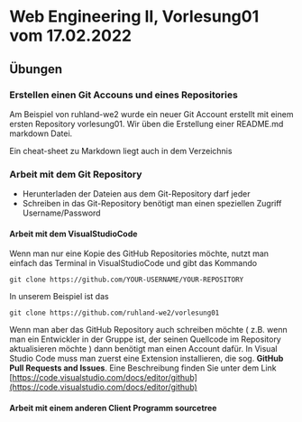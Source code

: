 # Web Engineering II, Vorlesung01 vom 17.02.2022

## Übungen

### Erstellen einen Git Accouns und eines Repositories

Am Beispiel von ruhland-we2 wurde ein neuer Git Account erstellt mit einem ersten Repository vorlesung01.
Wir üben die Erstellung einer README.md markdown Datei.

Ein cheat-sheet zu Markdown liegt auch in dem Verzeichnis


### Arbeit mit dem Git Repository

* Herunterladen der Dateien aus dem Git-Repository darf jeder
* Schreiben in das Git-Repository benötigt man einen speziellen Zugriff Username/Password

#### Arbeit mit dem VisualStudioCode

Wenn man nur eine Kopie des GitHub Repositories möchte, nutzt man einfach das Terminal in VisualStudioCode und gibt das Kommando

```batch
git clone https://github.com/YOUR-USERNAME/YOUR-REPOSITORY
```
In unserem Beispiel ist das
```batch
git clone https://github.com/ruhland-we2/vorlesung01
```

Wenn man aber das GitHub Repository auch schreiben möchte ( z.B. wenn man ein Entwickler in der Gruppe ist, der seinen Quellcode im Repository aktualisieren möchte ) dann benötigt man einen Account dafür.
In Visual Studio Code muss man zuerst eine Extension installieren, die sog. **GitHub Pull Requests and Issues**.
Eine Beschreibung finden Sie unter dem Link [https://code.visualstudio.com/docs/editor/github](https://code.visualstudio.com/docs/editor/github)




#### Arbeit mit einem anderen Client Programm sourcetree


